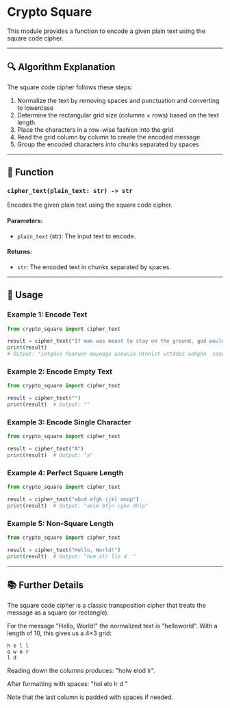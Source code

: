 # Crypto Square

This module provides a function to encode a given plain text using the square code cipher.

---

## 🔍 Algorithm Explanation

The square code cipher follows these steps:
1. Normalize the text by removing spaces and punctuation and converting to lowercase
2. Determine the rectangular grid size (columns × rows) based on the text length
3. Place the characters in a row-wise fashion into the grid
4. Read the grid column by column to create the encoded message
5. Group the encoded characters into chunks separated by spaces

---

## 📝 Function

### `cipher_text(plain_text: str) -> str`
Encodes the given plain text using the square code cipher.

#### Parameters:
- `plain_text` (str): The input text to encode.

#### Returns:
- `str`: The encoded text in chunks separated by spaces.

---

## 🚀 Usage

### Example 1: Encode Text
```python
from crypto_square import cipher_text

result = cipher_text("If man was meant to stay on the ground, god would have given us roots.")
print(result)
# Output: "imtgdvs fearwer mayoogo anouuio ntnnlvt wttddes aohghn  sseoau "
```

### Example 2: Encode Empty Text
```python
from crypto_square import cipher_text

result = cipher_text("")
print(result)  # Output: ""
```

### Example 3: Encode Single Character
```python
from crypto_square import cipher_text

result = cipher_text("A")
print(result)  # Output: "a"
```

### Example 4: Perfect Square Length
```python
from crypto_square import cipher_text

result = cipher_text("abcd efgh ijkl mnop")
print(result)  # Output: "aeim bfjn cgko dhlp"
```

### Example 5: Non-Square Length
```python
from crypto_square import cipher_text

result = cipher_text("Hello, World!")
print(result)  # Output: "hwe olr llo d  "
```

---

## 📚 Further Details

The square code cipher is a classic transposition cipher that treats the message as a square (or rectangle). 

For the message "Hello, World!" the normalized text is "helloworld". With a length of 10, this gives us a 4×3 grid:

```
h e l l
o w o r
l d
```

Reading down the columns produces: "holw elod lr".

After formatting with spaces: "hol elo lr d  "

Note that the last column is padded with spaces if needed.